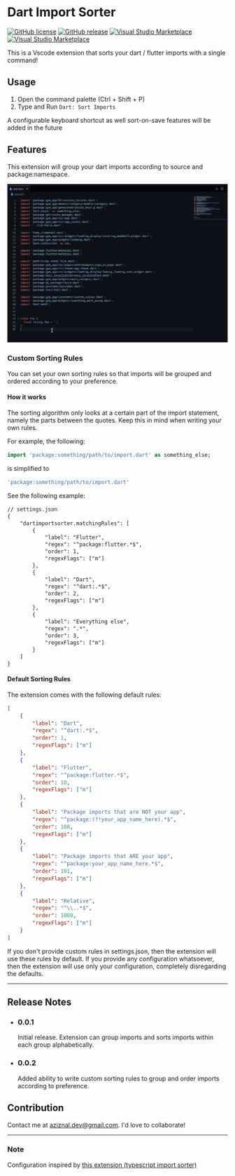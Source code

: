 # Dart Import Sorter

[![GitHub license](https://img.shields.io/github/license/aziznal/dart-import-sorter)](https://github.com/aziznal/dart-import-sorter/blob/main/LICENSE)
[![GitHub release](https://img.shields.io/github/release/aziznal/dart-import-sorter)](https://GitHub.com/aziznal/dart-import-sorter/releases/)
[![Visual Studio Marketplace](https://vsmarketplacebadge.apphb.com/installs-short/aziznal.dart-import-sorter.svg?style=flat)](https://marketplace.visualstudio.com/items?itemName=aziznal.dart-import-sorter)
[![Visual Studio Marketplace](https://vsmarketplacebadge.apphb.com/version/aziznal.dart-import-sorter.svg)](https://marketplace.visualstudio.com/items?itemName=aziznal.dart-import-sorter)

This is a Vscode extension that sorts your dart / flutter imports with a single command!

## Usage

1. Open the command palette (Ctrl + Shift + P)
2. Type and Run `Dart: Sort Imports`

A configurable keyboard shortcut as well sort-on-save features will be added in the future

## Features

This extension will group your dart imports according to source and package:namespace.

![Demo](demo/dart-import-sorter-demo.gif)

### Custom Sorting Rules

You can set your own sorting rules so that imports will be grouped and ordered according to your preference.

#### How it works

The sorting algorithm only looks at a certain part of the import statement, namely the parts between the quotes. Keep this in mind when writing your own rules.

For example, the following:

```dart
import 'package:something/path/to/import.dart' as something_else;
```

is simplified to

```dart
'package:something/path/to/import.dart'
```

See the following example:

```jsonc
// settings.json
{
    "dartimportsorter.matchingRules": [
        {
            "label": "Flutter",
            "regex": "^package:flutter.*$",
            "order": 1,
            "regexFlags": ["m"]
        },
        {
            "label": "Dart",
            "regex": "^dart:.*$",
            "order": 2,
            "regexFlags": ["m"]
        },
        {
            "label": "Everything else",
            "regex": ".*",
            "order": 3,
            "regexFlags": ["m"]
        }
    ]
}
```

#### Default Sorting Rules

The extension comes with the following default rules:

```json
[
    {
        "label": "Dart",
        "regex": "^dart:.*$",
        "order": 1,
        "regexFlags": ["m"]
    },
    {
        "label": "Flutter",
        "regex": "^package:flutter.*$",
        "order": 10,
        "regexFlags": ["m"]
    },
    {
        "label": "Package imports that are NOT your app",
        "regex": "^package:(?!your_app_name_here).*$",
        "order": 100,
        "regexFlags": ["m"]
    },
    {
        "label": "Package imports that ARE your app",
        "regex": "^package:your_app_name_here.*$",
        "order": 101,
        "regexFlags": ["m"]
    },
    {
        "label": "Relative",
        "regex": "^\\..*$",
        "order": 1000,
        "regexFlags": ["m"]
    }
]
```

If you don't provide custom rules in settings.json, then the extension will use these rules by default. If you provide any configuration whatsoever, then the extension will use only your configuration, completely disregarding the defaults.

---

## Release Notes

-   ### 0.0.1

    Initial release. Extension can group imports and sorts imports within each group alphabetically.

-   ### 0.0.2

    Added ability to write custom sorting rules to group and order imports according to preference.

## Contribution

Contact me at aziznal.dev@gmail.com. I'd love to collaborate!

---

### Note

Configuration inspired by [this extension (typescript import sorter)](https://github.com/SoominHan/import-sorter)
